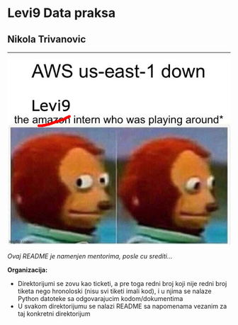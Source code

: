 # Levi9 Data praksa 
## Nikola Trivanovic


---
<div style="text-align: center;">
  <img src="slika.jpg" alt="Prikaz vremenskih podataka">
</div>

*Ovaj README je namenjen mentorima, posle cu srediti...* 

**Organizacija:**
- Direktorijumi se zovu kao ticketi, a pre toga redni broj koji nije redni broj tiketa nego hronoloski (nisu svi tiketi imali kod), i u njima se nalaze Python datoteke sa odgovarajucim
kodom/dokumentima
- U svakom direktorijumu se nalazi README sa napomenama vezanim za taj konkretni direktorijum
